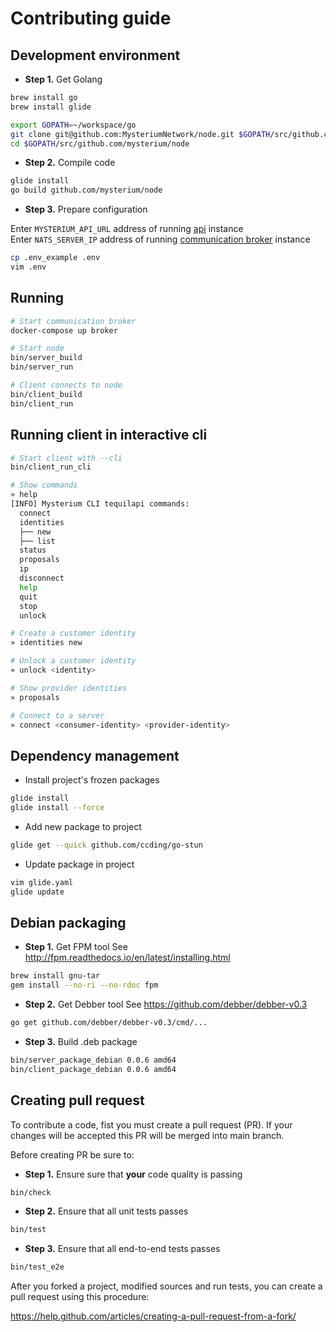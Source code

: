 # Contributing guide


## Development environment

* **Step 1.** Get Golang
```bash
brew install go
brew install glide

export GOPATH=~/workspace/go
git clone git@github.com:MysteriumNetwork/node.git $GOPATH/src/github.com/mysterium/node
cd $GOPATH/src/github.com/mysterium/node
```

* **Step 2.** Compile code
```bash
glide install
go build github.com/mysterium/node
```

* **Step 3.** Prepare configuration

Enter `MYSTERIUM_API_URL` address of running [api](https://github.com/MysteriumNetwork/api) instance<br/>
Enter `NATS_SERVER_IP` address of running [communication broker](https://github.com/nats-io/gnatsd) instance

```bash
cp .env_example .env
vim .env
```

## Running

```bash
# Start communication broker
docker-compose up broker

# Start node
bin/server_build
bin/server_run

# Client connects to node
bin/client_build
bin/client_run
```

## Running client in interactive cli

```bash
# Start client with --cli
bin/client_run_cli

# Show commands
» help
[INFO] Mysterium CLI tequilapi commands:
  connect
  identities
  ├── new
  ├── list
  status
  proposals
  ip
  disconnect
  help
  quit
  stop
  unlock

# Create a customer identity
» identities new

# Unlock a customer identity
» unlock <identity>

# Show provider identities
» proposals

# Connect to a server
» connect <consumer-identity> <provider-identity>
```

## Dependency management

* Install project's frozen packages
```bash
glide install
glide install --force
```

* Add new package to project
```bash
glide get --quick github.com/ccding/go-stun
```

* Update package in project
```bash
vim glide.yaml
glide update
```


## Debian packaging

* **Step 1.** Get FPM tool
See http://fpm.readthedocs.io/en/latest/installing.html

```bash
brew install gnu-tar
gem install --no-ri --no-rdoc fpm
```

* **Step 2.** Get Debber tool
See https://github.com/debber/debber-v0.3

```bash
go get github.com/debber/debber-v0.3/cmd/...
```

* **Step 3.** Build .deb package
```bash
bin/server_package_debian 0.0.6 amd64
bin/client_package_debian 0.0.6 amd64
```

## Creating pull request

To contribute a code, fist you must create a pull request (PR). If your changes will be accepted
this PR will be merged into main branch.

Before creating PR be sure to: 

* **Step 1.** Ensure sure that **your** code quality is passing

```bash
bin/check
```

* **Step 2.** Ensure that all unit tests passes

```bash
bin/test
```

* **Step 3.** Ensure that all end-to-end tests passes

```bash
bin/test_e2e
```

After you forked a project, modified sources and run tests, you can create a pull request using this procedure:
 
 https://help.github.com/articles/creating-a-pull-request-from-a-fork/
